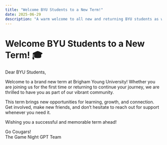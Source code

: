 ```yaml
---
title: "Welcome BYU Students to a New Term!"
date: 2025-06-29
description: "A warm welcome to all new and returning BYU students as we begin an exciting new term."
---
```


# Welcome BYU Students to a New Term! 🎓

Dear BYU Students,

Welcome to a brand new term at Brigham Young University! Whether you are joining us for the first time or returning to continue your journey, we are thrilled to have you as part of our vibrant community.

This term brings new opportunities for learning, growth, and connection. Get involved, make new friends, and don’t hesitate to reach out for support whenever you need it.

Wishing you a successful and memorable term ahead!

Go Cougars!  
The Game Night GPT Team